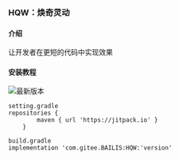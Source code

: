 ### HQW：焕奇灵动

#### 介绍
让开发者在更短的代码中实现效果

#### 安装教程
![最新版本](https://jitpack.io/v/com.gitee.BAILIS/HQW.svg "version")

```
setting.gradle
repositories {
        maven { url 'https://jitpack.io' }
    }
```
```
build.gradle
implementation 'com.gitee.BAILIS:HQW:'version'
```


